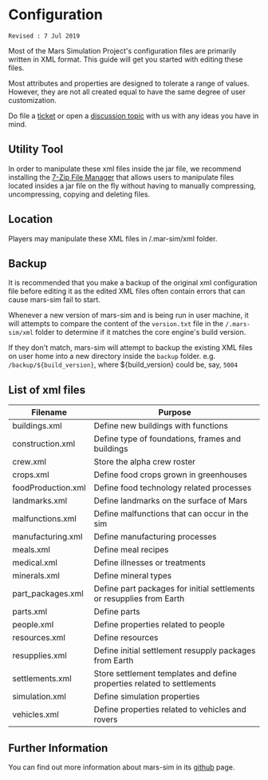 # Configuration
`Revised : 7 Jul 2019`

Most of the Mars Simulation Project's configuration files are 
primarily written in XML format. This guide will get you 
started with editing these files.

Most attributes and properties are designed to 
tolerate a range of values. However, they are not all 
created equal to have the same degree of user customization. 

Do file a [ticket](https://github.com/mars-sim/mars-sim/issues) or open a [discussion topic](https://github.com/mars-sim/mars-sim/discussions) with us with any ideas you have in mind.


## Utility Tool

In order to manipulate these xml files inside the jar file, 
we recommend installing the [7-Zip File Manager](https://www.7-zip.org/)
that allows users to manipulate files located insides a jar file 
on the fly without having to manually compressing, uncompressing,
 copying and deleting files.


## Location

Players may manipulate these XML files in /.mar-sim/xml
folder.


## Backup

It is recommended that you make a backup of the original xml 
configuration file before editing it as the edited XML files 
often contain errors that can cause mars-sim fail to start.

Whenever a new version of mars-sim and is being run in user machine, it will attempts to compare the content of the `version.txt` file in the `/.mars-sim/xml` folder to determine if it matches the core engine's build version. 

If they don't match, mars-sim will attempt to backup the existing XML files on user home into a new directory inside the `backup` folder. e.g. `/backup/${build_version}`, where ${build_version} could be, say, `5004`


## List of xml files

| Filename | Purpose |
| --- | --- |
| buildings.xml | Define new buildings with functions |                  
| construction.xml | Define type of foundations, frames and buildings |
| crew.xml | Store the alpha crew roster |
| crops.xml | Define food crops grown in greenhouses |
| foodProduction.xml | Define food technology related processes |
| landmarks.xml | Define landmarks on the surface of Mars |  
| malfunctions.xml | Define malfunctions that can occur in the sim |
| manufacturing.xml | Define manufacturing processes  |
| meals.xml | Define meal recipes |
| medical.xml | Define illnesses or treatments |
| minerals.xml | Define mineral types |
| part_packages.xml | Define part packages for initial settlements or resupplies from Earth |
| parts.xml | Define parts  |
| people.xml | Define properties related to people |
| resources.xml | Define resources |
| resupplies.xml | Define initial settlement resupply packages from Earth |
| settlements.xml | Store settlement templates and define properties related to settlements |           
| simulation.xml | Define simulation properties |
| vehicles.xml | Define properties related to vehicles and rovers |


## Further Information

You can find out more information about mars-sim in its [github](
https://github.com/mars-sim/mars-sim) page.


